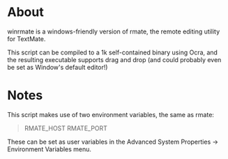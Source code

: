 # About

winrmate is a windows-friendly version of rmate, the remote editing utility for TextMate.

This script can be compiled to a 1k self-contained binary using Ocra,  and the resulting executable supports drag and drop (and could probably even be set as Window's default editor!)

# Notes

This script makes use of two environment variables, the same as rmate:
> RMATE_HOST
> RMATE_PORT

These can be set as user variables in the Advanced System Properties -> Environment Variables menu.